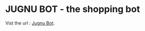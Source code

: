 # JUGNU BOT - the shopping bot

Vist the url : [Jugnu Bot](https://narendiran1996.github.io/project-blogs/jekyll/update/2017/08/15/jugnuBot.html).

<!-- # JUGNU BOT - the shopping bot


 	A shopping bot which can detect direction, follow path (between walls), detect items, pick and deliver items.
	
![BOT_1](https://raw.githubusercontent.com/narendiran1996/jugnu_bot/master/jugnu_readme_src/IMG_20170802_070108.jpg)

![BOT_2](https://raw.githubusercontent.com/narendiran1996/jugnu_bot/master/jugnu_readme_src/IMG_20170802_070023.jpg)

## Components Used
*	Raspberry PI 3
*	Atmega2560
*	Arduino Uno
*	Cameras
*	IR Sensors
*	Ultrasonic Sensors
*	Magnetometer
*	Servo Motors
*	DC Motors
*	Motor Driver IC
*	Batteries

## Block Diagram
 

![BLOCK_DIAGRAM](https://raw.githubusercontent.com/narendiran1996/jugnu_bot/master/jugnu_readme_src/block_diag.JPG)

##  Major Modules
*	Android Application
*	Aruco Markers
*	Sensor Measurement
*	Navigation
*	Arm Control
*	Item Detection
*	Item Picking
*	Item Delivery

## Android Application
An android app is developed with items for selection. These items are then transferred to the PC via Socket connection. The application looks like,
	
![ANDROID_APP_SCREENSHOT](https://raw.githubusercontent.com/narendiran1996/jugnu_bot/master/jugnu_readme_src/app_screen.jpg)

The socket connection to the PC with the snippet for receiving,

![SOCKET CONNECTION](https://raw.githubusercontent.com/narendiran1996/jugnu_bot/master/jugnu_readme_src/ando_pc.png)
                                  
![SERVER_SNIPPET](https://raw.githubusercontent.com/narendiran1996/jugnu_bot/master/jugnu_readme_src/code_ser_snip.JPG)

## Aruco Markers
I have used Aruco Markers to represent each item. Aruco Markers also is used for detection of direction in case a junction is being encountered.

![ARUCO_JUNCTION](https://raw.githubusercontent.com/narendiran1996/jugnu_bot/master/jugnu_readme_src/aruco_git.png)
 
Here, an example of direction detection is given. If the item we ordered is Chocolate the robot goes to the left, if it’s box then the robot goes to the right. This is done throughout the shop for direction detection.

![ARUCO_SIGN_BOARD](https://raw.githubusercontent.com/narendiran1996/jugnu_bot/master/jugnu_readme_src/aucod_dd.png) 

### Aruco Detection
The detection of aruco is explained in https://github.com/narendiran1996/aruco_detection

## Sensor Measurement
	
### Sensors Used:


–Ultrasonic Sensor (HC-SR04)
–Magnetometer Sensor (HMC5883L)
–IR Sensor

*Ultrasonic Sensor is used in Path following during navigation.(to find the distance from the walls)
*Magnetometer Sensor is used for turning the robot to the desired angle.
*IR Sensors is used to detect the presence of an item (each item consist of a black line to indicate its presence)
	
The Measurement is done using Atmega2560 using standard libraries for each sensors and the values are published to ROS master in topic /dist
	
## Arm control
	Four Servo Motors are used for building the arm. It can be as
•	The Base – turning clockwise and anticlockwise
•	The Wrist - for making angular/altitudinal changes.
•	The Grip – to hold the item.

### The Base
		It has a single Servo Motor for turing the arm both in anticlockwise and clockwise direction. 
		
### The Wrist
		It has two Servo Motor for changing the height and position of The Grip.
		
### The Grip
		We have used already available grip to construct this. It has a servo Motor.


## Navigation
*	Autonomous Navigation involves the use of camera and sensors(Ultrasonic).
*	It involves:

	*	Path following – uses Ultrasonic Sensors
	*	Direction Identification – uses Camera

### Path Following

*	Ultrasonic Sensor attached to the bot on both sides(right and left) gives us distance from the walls of the shop.
*	The bot follows the path using the distances by maintaining a particular distance(threshold value) from the wall. We adjust the speed for controlling the robot.
*	The snippet used is shown:

![PATH_FOLLOWING_SNIPPET](https://raw.githubusercontent.com/narendiran1996/jugnu_bot/master/jugnu_readme_src/code_path_fol.JPG)
 
*	In case if the distance of separation between is decreased, it compensates by moving (by velocity changing) in the opposite direction such the separation becomes the threshold distance.

![PATH_FOLLOW_1](https://raw.githubusercontent.com/narendiran1996/jugnu_bot/master/jugnu_readme_src/dir.png)
 
*	In case a corner is encountered, it uses the ultrasonic sensor to find which has more distance and turn in that particular direction.

![PATH_FOLLOW_2](https://raw.githubusercontent.com/narendiran1996/jugnu_bot/master/jugnu_readme_src/dir_cor.png)
 
### Direction Identification
*	While traversing the shop, there would be confusion on which direction to go in case of a junction being encountered.
*	We have used Aruco based sign boards.
*	Each item(can be modified to category in future) is assigned an id and its’ Aruco Marker is used.
*	The direction of the particular item is also encoded in different Aruco Marker.
*	These two Markers are placed aside to indicate the items’ direction.
sign_board = {item_i_1 : direction, item_id_2 : direction, . . . , item_id_n : direction}

				
## Item Detection
*	Here as stated a Aruco markers is assigned for every item and they are pasted these markers below the items. A Black line is 	placed on the floor for each items.
*	Using IR Sensors these black lines are detected and the bot is then stopped.
*	Then we perform Aruco detection using the Side camera/cameras.
*	If the Marker Id matches with our needed marked id, we pick the item, else we just move on.

![ITEM_DETECTION](https://raw.githubusercontent.com/narendiran1996/jugnu_bot/master/jugnu_readme_src/arucod_item_Det.png)

## Item Delivery
   Once the Item has been picked, the marker id changes to the exit marker id(here #200) and the robot goes to the exit and drops the item.


# YOUTUBE VIDEO

[![VIDEO LINK](http://img.youtube.com/vi/6H3P8CFzQXI/0.jpg)](http://www.youtube.com/watch?v=6H3P8CFzQXI)
 -->
